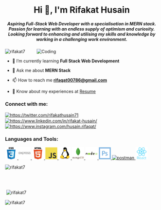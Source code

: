 <h1 align="center">Hi 👋, I'm Rifakat Husain</h1>
<h5 align="center">Aspiring Full-Stack Web Developer with a specialisation in MERN stack. Passion for learning with an endless supply of optimism and curiosity. Looking forward to enhancing and utilising my skills and knowledge by working in a challenging work environment.</h5>
<img align="right" alt="Coding" width="400" src="https://cdn.dribbble.com/users/1008970/screenshots/6251310/blog_post_js.gif">

<p align="left"> <img src="https://komarev.com/ghpvc/?username=rifakat7&label=Profile%20views&color=0e75b6&style=flat" alt="rifakat7" /> </p>


- 🌱 I’m currently learning **Full Stack Web Development**

- 💬 Ask me about **MERN Stack**

- 📫 How to reach me **rifaqat00786@gmail.com**

- 📄 Know about my experiences at [Resume](https://docs.google.com/document/d/1sUvSB3hLEdbmK5LIUwsEtT5FGnjikgF_Pb4sck3CA-A/edit?usp=sharing)

<h3 align="left">Connect with me:</h3>
<p align="left">
<a href="https://twitter.com/rifakathusain71" target="blank"><img align="center" src="https://raw.githubusercontent.com/rahuldkjain/github-profile-readme-generator/master/src/images/icons/Social/twitter.svg" alt="https://twitter.com/rifakathusain71" height="30" width="40" /></a>
<a href="https://www.linkedin.com/in/rifakat-husain/" target="blank"><img align="center" src="https://raw.githubusercontent.com/rahuldkjain/github-profile-readme-generator/master/src/images/icons/Social/linked-in-alt.svg" alt="https://www.linkedin.com/in/rifakat-husain/" height="30" width="40" /></a>
<a href="https://www.instagram.com/husain.rifaqat/" target="blank"><img align="center" src="https://raw.githubusercontent.com/rahuldkjain/github-profile-readme-generator/master/src/images/icons/Social/instagram.svg" alt="https://www.instagram.com/husain.rifaqat/" height="30" width="40" /></a>
</p>

<h3 align="left">Languages and Tools:</h3>
<p align="left"> <a href="https://www.w3schools.com/css/" target="_blank" rel="noreferrer"> <img src="https://raw.githubusercontent.com/devicons/devicon/master/icons/css3/css3-original-wordmark.svg" alt="css3" width="40" height="40"/> </a> <a href="https://expressjs.com" target="_blank" rel="noreferrer"> <img src="https://raw.githubusercontent.com/devicons/devicon/master/icons/express/express-original-wordmark.svg" alt="express" width="40" height="40"/> </a> <a href="https://www.w3.org/html/" target="_blank" rel="noreferrer"> <img src="https://raw.githubusercontent.com/devicons/devicon/master/icons/html5/html5-original-wordmark.svg" alt="html5" width="40" height="40"/> </a> <a href="https://developer.mozilla.org/en-US/docs/Web/JavaScript" target="_blank" rel="noreferrer"> <img src="https://raw.githubusercontent.com/devicons/devicon/master/icons/javascript/javascript-original.svg" alt="javascript" width="40" height="40"/> </a> <a href="https://www.linux.org/" target="_blank" rel="noreferrer"> <img src="https://raw.githubusercontent.com/devicons/devicon/master/icons/linux/linux-original.svg" alt="linux" width="40" height="40"/> </a> <a href="https://www.mongodb.com/" target="_blank" rel="noreferrer"> <img src="https://raw.githubusercontent.com/devicons/devicon/master/icons/mongodb/mongodb-original-wordmark.svg" alt="mongodb" width="40" height="40"/> </a> <a href="https://nodejs.org" target="_blank" rel="noreferrer"> <img src="https://raw.githubusercontent.com/devicons/devicon/master/icons/nodejs/nodejs-original-wordmark.svg" alt="nodejs" width="40" height="40"/> </a> <a href="https://www.photoshop.com/en" target="_blank" rel="noreferrer"> <img src="https://raw.githubusercontent.com/devicons/devicon/master/icons/photoshop/photoshop-line.svg" alt="photoshop" width="40" height="40"/> </a> <a href="https://postman.com" target="_blank" rel="noreferrer"> <img src="https://www.vectorlogo.zone/logos/getpostman/getpostman-icon.svg" alt="postman" width="40" height="40"/> </a> <a href="https://reactjs.org/" target="_blank" rel="noreferrer"> <img src="https://raw.githubusercontent.com/devicons/devicon/master/icons/react/react-original-wordmark.svg" alt="react" width="40" height="40"/> </a> </p>

<p><img align="left" src="https://github-readme-stats.vercel.app/api/top-langs?username=rifakat7&show_icons=true&locale=en&layout=compact" alt="rifakat7" /></p><br><br><br><br>

<p>&nbsp;<img align="center" src="https://github-readme-stats.vercel.app/api?username=rifakat7&show_icons=true&locale=en" alt="rifakat7" /></p>

<p><img align="center" src="https://github-readme-streak-stats.herokuapp.com/?user=rifakat7&" alt="rifakat7" /></p>
